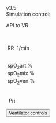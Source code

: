 <div class="w3-row">
<div class="w3-half">
<div class="w3-left w3-small">v3.5&nbsp;</div>
Simulation control: <bdl-fmi id="idfmi" mode="continuous" src="modelECMORespiratoryVR_ECMOSimNoRegVentilatorVC8.js" fminame="modelECMORespiratoryVR_ECMOSimNoRegVentilatorVC8" tolerance="0.0001" starttime="0" fstepsize="0.2" fpslimit="5" guid="{df14b810-b76e-4be8-bc34-be8fcb02ed2e}" valuereferences="637537985,905970425,905969984,905970853,905970388,905969947,905970816,16777229,16777230,16777583,16777584,16777585,16777223,100663306,16777224,16777225,905970386" valuelabels="lungs.volume,Veins.chemicalSolution.bloodGases.sO2,Arteries.chemicalSolution.bloodGases.sO2,Tissue.chemicalSolution.bloodGases.sO2,Veins.chemicalSolution.bloodGases.pH,Arteries.chemicalSolution.bloodGases.pH,Tissue.chemicalSolution.bloodGases.pH,RR,TV,ventilatorSCMV.Iratio,ventilatorSCMV.Eratio,ventilatorSCMV.pause,AirO2,AirN2,AirCO2,AirH2O,Veins.chemicalSolution.bloodGases.pCO2" inputs="idrate,16777229,1,60,t;idtv,16777230,1,1000000,t;idiratio,16777583,1,1,t;ideratio,16777584,1,1,t;idpause,16777585,1,100,0,t;ido2,16777223,1,100,t;idco2,16777224,1,100,t;idh2o,16777225,1,100,t;idshunts,16777226,1,100,t;iddeadspace,16777231,1,1000000,t" inputlabels="RR,TV,ventilatorSCMV.Iratio,ventilatorSCMV.Eratio,ventilatorSCMV.pause,AirO2,AirCO2,AirH2O,Shunts,DV"></bdl-fmi>
</div>
<div class="w3-half">

API to VR
<bdl-remote-value remoteurl="http://127.0.0.1:5000/vrapi" interval="2000" id="vrapi" inputs="volume;sO2"></bdl-remote-value>


</div>
</div>

<div class="w3-black w3-sans">
<div class="w3-row">

</div><div class="w3-row">
<div class="w3-threequarter">
&nbsp;<bdl-chartjs-time width="850" height="240" fromid="idfmi" labels="lungs volume"  refindex="0" refvalues="1" minichart="true" colorindex=5 initialdata="0,0.01;0.0023,0.0023"></bdl-chartjs-time>
</div>
<div class="w3-quarter">
<div class="w3-card w3-text-aqua w3-large" style="white-space:nowrap">

&nbsp;RR&nbsp;<b class="w3-xxlarge"><bdl-value fromid="idfmi" refindex="7" convertor="60,1"></bdl-value></b>&nbsp;<span class="w3-small">1/min</span>
</div>

</div>
</div><div class="w3-row">
<div class="w3-threequarter">
<div class="w3-row">
&nbsp;<bdl-chartjs-time width="850" height="240" fromid="idfmi" labels="sO2 veins,sO2 arteries,sO2 tissues" refindex="1" refvalues="3" throttle="1000" minichart="true" colorindex="3" maxdata="4096" initialdata="0,0.01;0.9,0.9;0.9,0.9;0.9,0.9"></bdl-chartjs-time>


</div>
</div>
<div class="w3-quarter">
<div class="w3-card" style="white-space:nowrap">
<div class="w3-text-yellow w3-large">
&nbsp;spO<sub>2</sub>art<b class="w3-xxlarge"><bdl-value fromid="idfmi" refindex="2" convertor="100,1"></bdl-value></b>&nbsp;<span class="w3-small">%</span><br/></div>

<div class="w3-text-purple w3-large">
&nbsp;spO<sub>2</sub>mix<b class=""><bdl-value fromid="idfmi" refindex="3" convertor="100,1"></bdl-value></b>&nbsp;<span class="w3-small">%</span>
</div>
<div class="w3-text-aqua w3-large">
&nbsp;spO<sub>2</sub>ven<b class=""><bdl-value fromid="idfmi" refindex="3" convertor="100,1"></bdl-value></b>&nbsp;<span class="w3-small">%</span>
</div>
</div>

</div>
<div class="w3-threequarter">
&nbsp;<bdl-chartjs-time width="850" height="240" fromid="idfmi" labels="pH veins,pH arteries,pH mixed" refindex="4" refvalues="3" throttle="1000"  colorindex="0" maxdata="4096" initialdata="0,0.01;7.4,7.4;7.4,7.4;7.4,7.4"></bdl-chartjs-time>

</div>
<div class="w3-quarter">
<div class="w3-card w3-text-green w3-large" style="white-space:nowrap">

&nbsp;  p<sub>H</sub><b class="w3-xxlarge"><bdl-value fromid="idfmi" refindex="4"></bdl-value></b>
</div>
</div>
<div class="w3-threequarter">
<div class="w3-row">
<div class="w3-half">
<bdl-sachart fromid="idfmi" refindex="4,16" convertors="1,1,0;1,133.322" width="400" height="250" class="w3-left"></bdl-sachart>
</div>

<div class="w3-third" style="margin-left:50px">
<bdl-animate-adobe src="Plice.js" width="150" height="150" name="Plice" fromid="idfmi" responsive="true"></bdl-animate-adobe>
<bdl-bind2a findex="0" aname="PliceAnimace_anim" amin="0" amax="30" fmin="0.0023" fmax="0.0033"></bdl-bind2a>

</div>
</div>

</div>
</div>
</div>

<button class="w3-button w3-blue" onclick="document.getElementById('vcontrols').style.display='block'">Ventilator controls</button>

<div style="display:none" id="vcontrols" class="w3-card">
<button class="w3-button w3-red" onclick="document.getElementById('vcontrols').style.display='none'">X</button>

Data to be sent to VR: 
volume:<bdl-range id="volume" title="Lung volume (m3)" min="0.0001" max="0.01" default="0.002" step="0.000001" fromid="idfmi" refindex="0"></bdl-range>
sO2:<bdl-range id="sO2" min="0" max="1" default="0" step="0.01" title="so2"  fromid="idfmi" refindex="2"></bdl-range>

Patient state: <br/>
<bdl-buttonparams title="Normal" ids="idshunts,iddeadspace" values="2,150" fromid="vrapi" thresholdvalue="0" refindex="5" ></bdl-buttonparams> 
<bdl-buttonparams title="Moderate respiration failure" ids="idshunts,iddeadspace" values="38,400" fromid="vrapi" refindex="5" thresholdvalue="1"></bdl-buttonparams> 
<bdl-buttonparams title="Severe failure" ids="idshunts,iddeadspace" values="58,450" fromid="vrapi" refindex="5" thresholdvalue="2"></bdl-buttonparams><br/>
<bdl-range id="patientstate" title="patient state" min="0" max="3" step="1" default="1" fromid="vrapi" refindex="5"></bdl-range>

Ventilated gas: <!--bdl-buttonparams title="Normal" ids="ido2,idco2,idh2o" values="21,0.03,6"></bdl-buttonparams>
<bdl-buttonparams title="O2 40%" ids="ido2,idco2,idh2o" values="40,0.03,6"></bdl-buttonparams>
<bdl-buttonparams title="O2 60%" ids="ido2,idco2,idh2o" values="60,0.03,6"></bdl-buttonparams-->
<bdl-range id="ido2" title="O2 %" min="5" max="93" default="21" fromid="vrapi" refindex="4"></bdl-range><br/>
<bdl-range id="iddeadspace" title="dead space" min="100" max="4500" default="400"></bdl-range>
<bdl-range id="idshunts" title="L-V shunts %" min="5" max="95" default="38"></bdl-range>
<bdl-range id="idco2" title="CO2 %" min="0" max="10" default="0.03" step="0.01"></bdl-range>
<bdl-range id="idh2o" title="H2O %" min="0" max="10" default="6" step="0.1"></bdl-range>

Mechanical ventilator setting:<br/>
<bdl-range id="idrate" title="Breathing rate (1/min)" min="1" max="60" default="17" step="1" fromid="vrapi" refindex="3"></bdl-range><br/>
<!--bdl-range id="idmuscle" title="Breathing force (%)" min="10" max="400" default="100" step="1" fromid="vrapi" refindex="0"></bdl-range-->
<bdl-range id="idtv" title="Vt - tidal volume (ml)" min="200" max="1000" default="500" step="1" fromid="vrapi" refindex="2"></bdl-range><br/>
<div class="w3-hide">
<bdl-range id="idiratio" min="1" max="4" default="1" step="1"fromid="vrapi" refindex="1"></bdl-range>
<bdl-range id="ideratio" min="1" max="9" default="4" step="1" fromid="vrapi" refindex="0"></bdl-range>
</div>
Set I:E ratio 
<bdl-buttonparams title="1:1" ids="idiratio,ideratio" values="1,1"></bdl-buttonparams>
<bdl-buttonparams title="1:2" ids="idiratio,ideratio" values="1,2"></bdl-buttonparams>
<bdl-buttonparams title="2:1" ids="idiratio,ideratio" values="2,1"></bdl-buttonparams>
<bdl-buttonparams title="3:2" ids="idiratio,ideratio" values="3,2"></bdl-buttonparams></br>
<bdl-range id="idpause" title="pause (%)" min="0" max="70" default="0" step="1" fromid="vrapi" refindex="6"></bdl-range>


<!--bdl-chartjs-time width="150" height="90" fromid="idfmi" labels="RR" initialdata="0" refindex="7" refvalues="1" throttle="1000"></bdl-chartjs-time>
<bdl-chartjs-time width="150" height="90" fromid="idfmi" labels="Vt" initialdata="" refindex="8" refvalues="1" throttle="1000"></bdl-chartjs-time>
<bdl-chartjs-time width="150" height="90" fromid="idfmi" labels="I,E ratio" initialdata="" refindex="9" refvalues="2" throttle="1000"></bdl-chartjs-time>
<bdl-chartjs-time width="150" height="90" fromid="idfmi" labels="pause %" initialdata="" refindex="11" refvalues="1" throttle="1000"></bdl-chartjs-time>
<bdl-chartjs-time width="150" height="90" fromid="idfmi" labels="O2 %" initialdata="" refindex="12" refvalues="1" convertors="100,1" throttle="1000"></bdl-chartjs-time-->

</div>